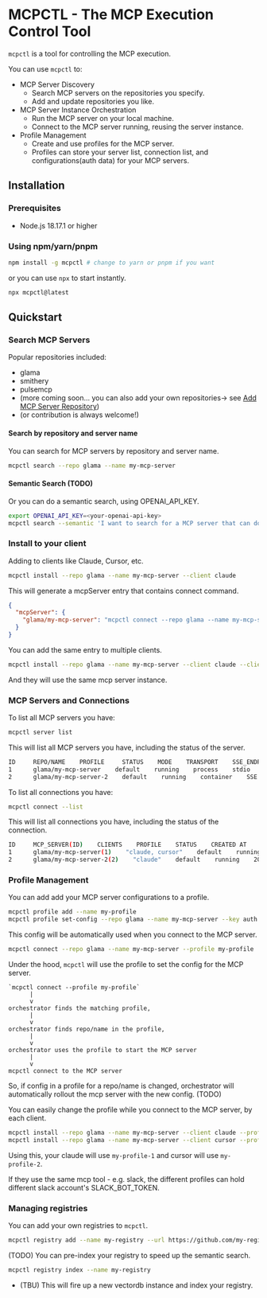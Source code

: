 # MCPCTL - The MCP Execution Control Tool

`mcpctl` is a tool for controlling the MCP execution.

You can use `mcpctl` to:

- MCP Server Discovery 
  - Search MCP servers on the repositories you specify.
  - Add and update repositories you like.
- MCP Server Instance Orchestration
  - Run the MCP server on your local machine.
  - Connect to the MCP server running, reusing the server instance.
- Profile Management
  - Create and use profiles for the MCP server.
  - Profiles can store your server list, connection list, and configurations(auth data) for your MCP servers.

## Installation

### Prerequisites

- Node.js 18.17.1 or higher

### Using npm/yarn/pnpm

```bash
npm install -g mcpctl # change to yarn or pnpm if you want
```

or you can use `npx` to start instantly.

```bash
npx mcpctl@latest
```

## Quickstart

### Search MCP Servers

Popular repositories included:

- glama
- smithery
- pulsemcp
- (more coming soon... you can also add your own repositories-> see [Add MCP Server Repository](#add-mcp-server-repository))
- (or contribution is always welcome!)

#### Search by repository and server name
You can search for MCP servers by repository and server name.

```bash
mcpctl search --repo glama --name my-mcp-server
```

#### Semantic Search (TODO)
Or you can do a semantic search, using OPENAI_API_KEY.

```bash
export OPENAI_API_KEY=<your-openai-api-key>
mcpctl search --semantic 'I want to search for a MCP server that can do X'
```

### Install to your client
Adding to clients like Claude, Cursor, etc.

```bash
mcpctl install --repo glama --name my-mcp-server --client claude
```

This will generate a mcpServer entry that contains connect command.

```json
{
  "mcpServer": {
    "glama/my-mcp-server": "mcpctl connect --repo glama --name my-mcp-server"
  }
}
```

You can add the same entry to multiple clients.

```bash
mcpctl install --repo glama --name my-mcp-server --client claude --client cursor
```

And they will use the same mcp server instance.


### MCP Servers and Connections

To list all MCP servers you have:
```bash
mcpctl server list
```

This will list all MCP servers you have, including the status of the server.

```bash
ID     REPO/NAME    PROFILE     STATUS    MODE    TRANSPORT    SSE_ENDPOINT    CREATED AT
1      glama/my-mcp-server    default    running    process    stdio    http://localhost:8080/sse   2024-01-01 12:00:00
2      glama/my-mcp-server-2    default    running    container    SSE    http://localhost:8081/sse   2024-01-01 12:00:00
```

To list all connections you have:
```bash
mcpctl connect --list
```

This will list all connections you have, including the status of the connection.

```bash
ID     MCP_SERVER(ID)    CLIENTS    PROFILE    STATUS    CREATED AT
1      glama/my-mcp-server(1)    "claude, cursor"    default    running    2024-01-01 12:00:00
2      glama/my-mcp-server-2(2)    "claude"    default    running    2024-01-01 12:00:00
```


### Profile Management

You can add add your MCP server configurations to a profile.

```bash
mcpctl profile add --name my-profile
mcpctl profile set-config --repo glama --name my-mcp-server --key auth.token --value my-token
```

This config will be automatically used when you connect to the MCP server.

```bash
mcpctl connect --repo glama --name my-mcp-server --profile my-profile
```

Under the hood, `mcpctl` will use the profile to set the config for the MCP server.

```
`mcpctl connect --profile my-profile`
      |
      v
orchestrator finds the matching profile,
      |
      v
orchestrator finds repo/name in the profile,
      |
      v
orchestrator uses the profile to start the MCP server
      |
      v
mcpctl connect to the MCP server
```

So, if config in a profile for a repo/name is changed, orchestrator will automatically rollout the mcp server with the new config. (TODO)


You can easily change the profile while you connect to the MCP server, by each client.

```bash
mcpctl install --repo glama --name my-mcp-server --client claude --profile my-profile-1
mcpctl install --repo glama --name my-mcp-server --client cursor --profile my-profile-2
```

Using this, your claude will use `my-profile-1` and cursor will use `my-profile-2`.

If they use the same mcp tool - e.g. slack, the different profiles can hold different slack account's SLACK_BOT_TOKEN.


### Managing registries 

You can add your own registries to `mcpctl`.

```bash
mcpctl registry add --name my-registry --url https://github.com/my-registry
```

(TODO) You can pre-index your registry to speed up the semantic search.

```bash
mcpctl registry index --name my-registry 
```
- (TBU) This will fire up a new vectordb instance and index your registry.

















